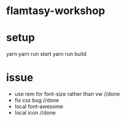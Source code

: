 flamtasy-workshop
=================

# setup
yarn
yarn run start
yarn run build

# issue
* use rem for font-size rather than vw //done
* fix css bug  //done
* local font-awesome
* local icon  //done
